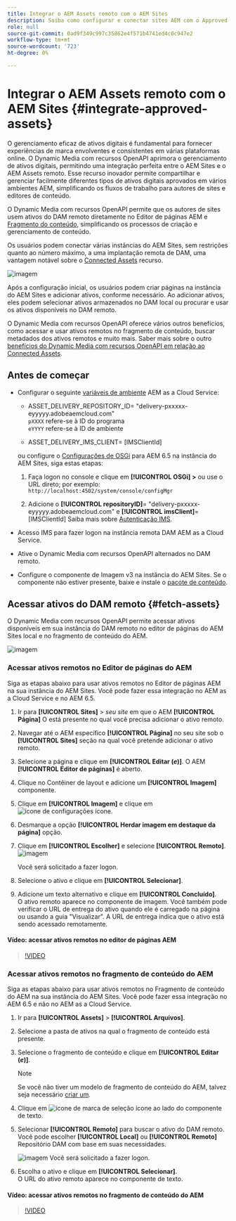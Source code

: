 ```yaml
---
title: Integrar o AEM Assets remoto com o AEM Sites
description: Saiba como configurar e conectar sites AEM com o Approved AEM Assets no Creative Cloud.
role: null
source-git-commit: 0ad9f349c997c35862e4f571b4741ed4c0c947e2
workflow-type: tm+mt
source-wordcount: '723'
ht-degree: 0%

---
```



# Integrar o AEM Assets remoto com o AEM Sites  {#integrate-approved-assets}

O gerenciamento eficaz de ativos digitais é fundamental para fornecer experiências de marca envolventes e consistentes em várias plataformas online. O Dynamic Media com recursos OpenAPI aprimora o gerenciamento de ativos digitais, permitindo uma integração perfeita entre o AEM Sites e o AEM Assets remoto. Esse recurso inovador permite compartilhar e gerenciar facilmente diferentes tipos de ativos digitais aprovados em vários ambientes AEM, simplificando os fluxos de trabalho para autores de sites e editores de conteúdo.

O Dynamic Media com recursos OpenAPI permite que os autores de sites usem ativos do DAM remoto diretamente no Editor de páginas AEM e [Fragmento do conteúdo](https://experienceleague.adobe.com/docs/experience-manager-65/content/assets/content-fragments/content-fragments.html), simplificando os processos de criação e gerenciamento de conteúdo.

Os usuários podem conectar várias instâncias do AEM Sites, sem restrições quanto ao número máximo, a uma implantação remota de DAM, uma vantagem notável sobre o [Connected Assets](use-assets-across-connected-assets-instances.md) recurso.

![imagem](/help/assets/assets/connected-assets-rdam.png)

Após a configuração inicial, os usuários podem criar páginas na instância do AEM Sites e adicionar ativos, conforme necessário. Ao adicionar ativos, eles podem selecionar ativos armazenados no DAM local ou procurar e usar os ativos disponíveis no DAM remoto.

O Dynamic Media com recursos OpenAPI oferece vários outros benefícios, como acessar e usar ativos remotos no fragmento de conteúdo, buscar metadados dos ativos remotos e muito mais. Saber mais sobre o outro [benefícios do Dynamic Media com recursos OpenAPI em relação ao Connected Assets](/help/assets/new-dynamic-media-apis-faqs.md).

## Antes de começar

* Configurar o seguinte [variáveis de ambiente](/help/implementing/cloud-manager/environment-variables.md#add-variables) AEM as a Cloud Service:

   * ASSET_DELIVERY_REPOSITORY_ID= &quot;delivery-pxxxxx-eyyyyy.adobeaemcloud.com&quot; <br>
     `pXXXX` refere-se à ID do programa <br>
     `eYYYY` refere-se à ID de ambiente

   * ASSET_DELIVERY_IMS_CLIENT= [IMSClientId]

  ou configure o [Configurações de OSGi](https://experienceleague.adobe.com/docs/experience-manager-65/content/implementing/deploying/configuring/configuring-osgi.html) para AEM 6.5 na instância do AEM Sites, siga estas etapas:

   1. Faça logon no console e clique em **[!UICONTROL OSGi] >** ou use o URL direto; por exemplo: `http://localhost:4502/system/console/configMgr`

   1. Adicione o **[!UICONTROL repositoryID]**= &quot;delivery-pxxxxx-eyyyyy.adobeaemcloud.com&quot; e **[!UICONTROL imsClient]**= [IMSClientId]
Saiba mais sobre [Autenticação IMS](https://experienceleague.adobe.com/docs/experience-manager-65/content/security/ims-config-and-admin-console.html).

* Acesso IMS para fazer logon na instância remota DAM AEM as a Cloud Service.

* Ative o Dynamic Media com recursos OpenAPI alternados no DAM remoto.

* Configure o componente de Imagem v3 na instância do AEM Sites. Se o componente não estiver presente, baixe e instale o [pacote de conteúdo](https://github.com/adobe/aem-core-wcm-components/releases/tag/core.wcm.components.reactor-2.23.0).

## Acessar ativos do DAM remoto {#fetch-assets}

O Dynamic Media com recursos OpenAPI permite acessar ativos disponíveis em sua instância do DAM remoto no editor de páginas do AEM Sites local e no fragmento de conteúdo do AEM.

![imagem](/help/assets/assets/open-APIs.png)

### Acessar ativos remotos no Editor de páginas do AEM

Siga as etapas abaixo para usar ativos remotos no Editor de páginas AEM na sua instância do AEM Sites. Você pode fazer essa integração no AEM as a Cloud Service e no AEM 6.5.

1. Ir para **[!UICONTROL Sites]** > _seu site_ em que o AEM **[!UICONTROL Página]** O está presente no qual você precisa adicionar o ativo remoto.
1. Navegar até o AEM específico **[!UICONTROL Página]** no seu site sob o **[!UICONTROL Sites]** seção na qual você pretende adicionar o ativo remoto.
1. Selecione a página e clique em **[!UICONTROL Editar (_e_)]**. O AEM **[!UICONTROL Editor de páginas]** é aberto.
1. Clique no Contêiner de layout e adicione um **[!UICONTROL Imagem]** componente.
1. Clique em **[!UICONTROL Imagem]** e clique em ![ícone de configurações](/help/assets/assets/do-not-localize/settings-icon.svg) ícone.
1. Desmarque a opção **[!UICONTROL Herdar imagem em destaque da página]** opção.
1. Clique em **[!UICONTROL Escolher]** e selecione **[!UICONTROL Remoto]**.
   ![imagem](/help/assets/assets/uncheck-inherit-option.jpg)

   Você será solicitado a fazer logon.
1. Selecione o ativo e clique em **[!UICONTROL Selecionar]**.
1. Adicione um texto alternativo e clique em **[!UICONTROL Concluído]**.
   <br> O ativo remoto aparece no componente de imagem. Você também pode verificar o URL de entrega do ativo quando ele é carregado na página ou usando a guia &quot;Visualizar&quot;. A URL de entrega indica que o ativo está sendo acessado remotamente.

#### Vídeo: acessar ativos remotos no editor de páginas AEM

>[!VIDEO](https://video.tv.adobe.com/v/3427666)

### Acessar ativos remotos no fragmento de conteúdo do AEM

Siga as etapas abaixo para usar ativos remotos no Fragmento de conteúdo do AEM na sua instância do AEM Sites. Você pode fazer essa integração no AEM 6.5 e não no AEM as a Cloud Service.

1. Ir para **[!UICONTROL Assets]** > **[!UICONTROL Arquivos]**.
1. Selecione a pasta de ativos na qual o fragmento de conteúdo está presente.
1. Selecione o fragmento de conteúdo e clique em **[!UICONTROL Editar (_e_)]**.

   >[!NOTE]
   >
   >Se você não tiver um modelo de fragmento de conteúdo do AEM, talvez seja necessário [criar um](https://experienceleague.adobe.com/docs/experience-manager-65/content/assets/content-fragments/content-fragments-models.html?lang=en).

1. Clique em ![ícone de marca de seleção](/help/assets/assets/do-not-localize/checkmark-icon.svg) ícone ao lado do componente de texto.
1. Selecionar **[!UICONTROL Remoto]** para buscar o ativo do DAM remoto. <br>
Você pode escolher **[!UICONTROL Local]** ou **[!UICONTROL Remoto]** Repositório DAM com base em suas necessidades.

   ![imagem](/help/assets/assets/cf-pick.jpg)
Você será solicitado a fazer logon.
1. Escolha o ativo e clique em **[!UICONTROL Selecionar]**.
   <br> O URL do ativo remoto aparece no componente de texto.

#### Vídeo: acessar ativos remotos no fragmento de conteúdo do AEM

>[!VIDEO](https://video.tv.adobe.com/v/3427667)
